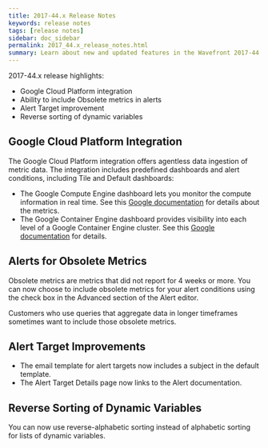 ```yaml
---
title: 2017-44.x Release Notes
keywords: release notes
tags: [release notes]
sidebar: doc_sidebar
permalink: 2017_44.x_release_notes.html
summary: Learn about new and updated features in the Wavefront 2017-44.x release.
---
```


2017-44.x release highlights: 
- Google Cloud Platform integration 
- Ability to include Obsolete metrics in alerts
- Alert Target improvement
- Reverse sorting of dynamic variables

## Google Cloud Platform Integration 

The Google Cloud Platform integration offers agentless data ingestion of metric data. The integration includes predefined dashboards and alert conditions, including Tile and Default dashboards: 
* The Google Compute Engine dashboard lets you monitor the compute information in real time. See this [Google documentation](https://cloud.google.com/monitoring/api/metrics#gcp-compute) for details about the metrics.
* The Google Container Engine dashboard provides visibility into each level of a Google Container Engine cluster. See this [Google documentation](https://cloud.google.com/monitoring/api/metrics#gcp-container) for details. 

## Alerts for Obsolete Metrics

Obsolete metrics are metrics that did not report for 4 weeks or more. You can now choose to include obsolete metrics for your alert conditions using the check box in the Advanced section of the Alert editor. 

Customers who use queries that aggregate data in longer timeframes sometimes want to include those obsolete metrics.

## Alert Target Improvements

* The email template for alert targets now includes a subject in the default template.
* The Alert Target Details page now links to the Alert documentation. 

## Reverse Sorting of Dynamic Variables

You can now use reverse-alphabetic sorting instead of alphabetic sorting for lists of dynamic variables. 




